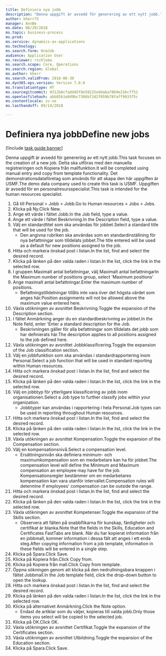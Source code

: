 ```yaml
--- 
title: Definiera nya jobb
description: "Denna uppgift är avsedd för generering av ett nytt jobb."
author: kherr75
manager: AnnBe
ms.date: 08/29/2018
ms.topic: business-process
ms.prod: 
ms.service: dynamics-ax-applications
ms.technology: 
ms.search.form: HcmJob
audience: Application User
ms.reviewer: rschloma
ms.search.scope: Core, Operations
ms.search.region: Global
ms.author: kherr
ms.search.validFrom: 2016-06-30
ms.dyn365.ops.version: Version 7.0.0
ms.translationtype: HT
ms.sourcegitcommit: 0312b8cfadd45f8e59225e9daba78b9e216cff51
ms.openlocfilehash: abb85b1e8d9bc7386bf2d2f059b78faff9933f5c
ms.contentlocale: sv-se
ms.lasthandoff: 09/14/2018

---
```

# <a name="define-new-jobs"></a><span data-ttu-id="4d9c2-103">Definiera nya jobb</span><span class="sxs-lookup"><span data-stu-id="4d9c2-103">Define new jobs</span></span>

[!include [task guide banner](../../includes/task-guide-banner.md)]

<span data-ttu-id="4d9c2-104">Denna uppgift är avsedd för generering av ett nytt jobb.</span><span class="sxs-lookup"><span data-stu-id="4d9c2-104">This task focuses on the creation of a new job.</span></span> <span data-ttu-id="4d9c2-105">Detta ska utföras med den manuella registreringen och Kopiera från mallfunktion.</span><span class="sxs-lookup"><span data-stu-id="4d9c2-105">It will be completed using manual entry and copy from template functionality.</span></span> <span data-ttu-id="4d9c2-106">Det demonstrationsdataföretag som används för att skapa den här uppgiften är USMF.</span><span class="sxs-lookup"><span data-stu-id="4d9c2-106">The demo data company used to create this task is USMF.</span></span> <span data-ttu-id="4d9c2-107">Uppgiften är avsedd för en personalresursspecialist.</span><span class="sxs-lookup"><span data-stu-id="4d9c2-107">This task is intended for the human resources specialist.</span></span>

1. <span data-ttu-id="4d9c2-108">Gå till Personal > Jobb > Jobb.</span><span class="sxs-lookup"><span data-stu-id="4d9c2-108">Go to Human resources > Jobs > Jobs.</span></span>
2. <span data-ttu-id="4d9c2-109">Klicka på Ny.</span><span class="sxs-lookup"><span data-stu-id="4d9c2-109">Click New.</span></span>
3. <span data-ttu-id="4d9c2-110">Ange ett värde i fältet Jobb.</span><span class="sxs-lookup"><span data-stu-id="4d9c2-110">In the Job field, type a value.</span></span>
4. <span data-ttu-id="4d9c2-111">Ange ett värde i fältet Beskrivning.</span><span class="sxs-lookup"><span data-stu-id="4d9c2-111">In the Description field, type a value.</span></span>
5. <span data-ttu-id="4d9c2-112">Välj en standardtitel som ska användas för jobbet.</span><span class="sxs-lookup"><span data-stu-id="4d9c2-112">Select a standard title that will be used for the job.</span></span> 
    * <span data-ttu-id="4d9c2-113">Den angivna rubriken ska användas som en standardinställning för nya befattningar som tilldelats jobbet.</span><span class="sxs-lookup"><span data-stu-id="4d9c2-113">The title entered will be used as a default for new positions assigned to the job.</span></span>  
6. <span data-ttu-id="4d9c2-114">Hitta och markera önskad post i listan.</span><span class="sxs-lookup"><span data-stu-id="4d9c2-114">In the list, find and select the desired record.</span></span>
7. <span data-ttu-id="4d9c2-115">Klicka på länken på den valda raden i listan.</span><span class="sxs-lookup"><span data-stu-id="4d9c2-115">In the list, click the link in the selected row.</span></span>
8. <span data-ttu-id="4d9c2-116">I gruppen Maximalt antal befattningar, välj Maximalt antal befattningar</span><span class="sxs-lookup"><span data-stu-id="4d9c2-116">In the Maximum number of positions group, select 'Maximum positions'</span></span>
9. <span data-ttu-id="4d9c2-117">Ange maximalt antal befattningar.</span><span class="sxs-lookup"><span data-stu-id="4d9c2-117">Enter the maximum number of positions.</span></span> 
    * <span data-ttu-id="4d9c2-118">Befattningstilldelningar tillåts inte vara över det högsta värdet som anges här.</span><span class="sxs-lookup"><span data-stu-id="4d9c2-118">Position assignments will not be allowed above the maximum value entered here.</span></span>  
10. <span data-ttu-id="4d9c2-119">Växla utökningen av avsnittet Beskrivning.</span><span class="sxs-lookup"><span data-stu-id="4d9c2-119">Toggle the expansion of the Description section.</span></span>
11. <span data-ttu-id="4d9c2-120">I fältet Anmärkning anger du en standardbeskrivning av jobbet.</span><span class="sxs-lookup"><span data-stu-id="4d9c2-120">In the Note field, enter 'Enter a standard description for the Job.</span></span>
    * <span data-ttu-id="4d9c2-121">Beskrivningen gäller för alla befattningar som tilldelats det jobb som har definierats här.</span><span class="sxs-lookup"><span data-stu-id="4d9c2-121">The description applies to all positions assigned to the job defined here.</span></span>  
12. <span data-ttu-id="4d9c2-122">Växla utökningen av avsnittet Jobbklassificering.</span><span class="sxs-lookup"><span data-stu-id="4d9c2-122">Toggle the expansion of the Job classification section.</span></span>
13. <span data-ttu-id="4d9c2-123">Välj en jobbfunktion som ska användas i standardrapportering inom Personal.</span><span class="sxs-lookup"><span data-stu-id="4d9c2-123">Select a job function that will be used in standard reporting within Human resources.</span></span>
14. <span data-ttu-id="4d9c2-124">Hitta och markera önskad post i listan.</span><span class="sxs-lookup"><span data-stu-id="4d9c2-124">In the list, find and select the desired record.</span></span>
15. <span data-ttu-id="4d9c2-125">Klicka på länken på den valda raden i listan.</span><span class="sxs-lookup"><span data-stu-id="4d9c2-125">In the list, click the link in the selected row.</span></span>
16. <span data-ttu-id="4d9c2-126">Välj en jobbtyp för ytterligare klassificering av jobb inom organisationen.</span><span class="sxs-lookup"><span data-stu-id="4d9c2-126">Select a Job type to further classify jobs within your organization.</span></span> 
    * <span data-ttu-id="4d9c2-127">Jobbtyper kan användas i rapportering i hela Personal.</span><span class="sxs-lookup"><span data-stu-id="4d9c2-127">Job types can be used in reporting throughout Human resources.</span></span>  
17. <span data-ttu-id="4d9c2-128">Hitta och markera önskad post i listan.</span><span class="sxs-lookup"><span data-stu-id="4d9c2-128">In the list, find and select the desired record.</span></span>
18. <span data-ttu-id="4d9c2-129">Klicka på länken på den valda raden i listan.</span><span class="sxs-lookup"><span data-stu-id="4d9c2-129">In the list, click the link in the selected row.</span></span>
19. <span data-ttu-id="4d9c2-130">Växla utökningen av avsnittet Kompensation.</span><span class="sxs-lookup"><span data-stu-id="4d9c2-130">Toggle the expansion of the Compensation section.</span></span>
20. <span data-ttu-id="4d9c2-131">Välj en kompensationsnivå.</span><span class="sxs-lookup"><span data-stu-id="4d9c2-131">Select a compensation level.</span></span>
    * <span data-ttu-id="4d9c2-132">Ersättningsnivån ska definiera minimum- och maximumkompensation som en medarbetare kan ha för jobbet.</span><span class="sxs-lookup"><span data-stu-id="4d9c2-132">The compensation level will define the Minimum and Maximum compensation an employee may have for the job.</span></span> <span data-ttu-id="4d9c2-133">Kompensationsregler bestämmer om en medarbetares kompensation kan vara utanför intervallet.</span><span class="sxs-lookup"><span data-stu-id="4d9c2-133">Compensation rules will determine if employees' compensation can be outside the range.</span></span>  
21. <span data-ttu-id="4d9c2-134">Hitta och markera önskad post i listan.</span><span class="sxs-lookup"><span data-stu-id="4d9c2-134">In the list, find and select the desired record.</span></span>
22. <span data-ttu-id="4d9c2-135">Klicka på länken på den valda raden i listan.</span><span class="sxs-lookup"><span data-stu-id="4d9c2-135">In the list, click the link in the selected row.</span></span>
23. <span data-ttu-id="4d9c2-136">Växla utökningen av avsnittet Kompetenser.</span><span class="sxs-lookup"><span data-stu-id="4d9c2-136">Toggle the expansion of the Skills section.</span></span>
    * <span data-ttu-id="4d9c2-137">Observera att fälten på snabbflikarna för kunskap, färdigheter och certifikat är blanka.</span><span class="sxs-lookup"><span data-stu-id="4d9c2-137">Note that the fields in the Skills, Education and Certificates FastTabs are blank.</span></span> <span data-ttu-id="4d9c2-138">När du har kopierat information från en jobbmall, kommer information i dessa fält att anges i ett enda steg.</span><span class="sxs-lookup"><span data-stu-id="4d9c2-138">After copying information from a job template, information in these fields will be entered in a single step.</span></span>   
24. <span data-ttu-id="4d9c2-139">Klicka på Spara.</span><span class="sxs-lookup"><span data-stu-id="4d9c2-139">Click Save.</span></span>
25. <span data-ttu-id="4d9c2-140">Klicka på Kopiera från.</span><span class="sxs-lookup"><span data-stu-id="4d9c2-140">Click Copy from.</span></span>
26. <span data-ttu-id="4d9c2-141">Klicka på Kopiera från mall.</span><span class="sxs-lookup"><span data-stu-id="4d9c2-141">Click Copy from template.</span></span>
27. <span data-ttu-id="4d9c2-142">Öppna sökningen genom att klicka på den nedrullningsbara knappen i fältet Jobbmall.</span><span class="sxs-lookup"><span data-stu-id="4d9c2-142">In the Job template field, click the drop-down button to open the lookup.</span></span>
28. <span data-ttu-id="4d9c2-143">Hitta och markera önskad post i listan.</span><span class="sxs-lookup"><span data-stu-id="4d9c2-143">In the list, find and select the desired record.</span></span>
29. <span data-ttu-id="4d9c2-144">Klicka på länken på den valda raden i listan.</span><span class="sxs-lookup"><span data-stu-id="4d9c2-144">In the list, click the link in the selected row.</span></span>
30. <span data-ttu-id="4d9c2-145">Klicka på alternativet Anmärkning.</span><span class="sxs-lookup"><span data-stu-id="4d9c2-145">Click the Note option.</span></span>
    * <span data-ttu-id="4d9c2-146">Endast de artiklar som du väljer, kopieras till valda jobb.</span><span class="sxs-lookup"><span data-stu-id="4d9c2-146">Only those items you select will be copied to the selected job.</span></span>    
31. <span data-ttu-id="4d9c2-147">Klicka på OK.</span><span class="sxs-lookup"><span data-stu-id="4d9c2-147">Click OK.</span></span>
32. <span data-ttu-id="4d9c2-148">Växla utökningen av avsnittet Certifikat.</span><span class="sxs-lookup"><span data-stu-id="4d9c2-148">Toggle the expansion of the Certificates section.</span></span>
33. <span data-ttu-id="4d9c2-149">Växla utökningen av avsnittet Utbildning.</span><span class="sxs-lookup"><span data-stu-id="4d9c2-149">Toggle the expansion of the Education section.</span></span>
34. <span data-ttu-id="4d9c2-150">Klicka på Spara.</span><span class="sxs-lookup"><span data-stu-id="4d9c2-150">Click Save.</span></span>


